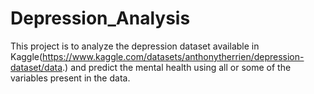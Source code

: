 # Depression_Analysis

This project is to analyze the depression dataset available in Kaggle(https://www.kaggle.com/datasets/anthonytherrien/depression-dataset/data.) and predict the mental health using all or some of the variables present in the data.
